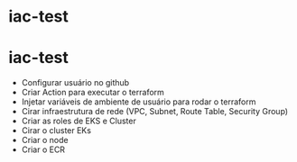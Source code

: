 # iac-test
# iac-test

- Configurar usuário no github
- Criar Action para executar o terraform
- Injetar variáveis de ambiente de usuário para rodar o terraform
- Cirar infraestrutura de rede (VPC, Subnet, Route Table, Security Group)
- Criar as roles de EKS e Cluster
- Cirar o cluster EKs
- Criar o node
- Criar o ECR